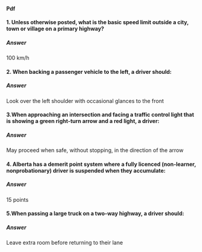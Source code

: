 #### Pdf

#### 1. Unless otherwise posted, what is the basic speed limit outside a city, town or village on a primary highway?
##### Answer
100 km/h

#### 2. When backing a passenger vehicle to the left, a driver should: 

##### Answer
Look over the left shoulder with occasional glances to the front 

#### 3.When approaching an intersection and facing a traffic control light that is showing a green right-turn arrow and a red light, a driver:

##### Answer
May proceed when safe, without stopping, in the direction of the arrow

#### 4. Alberta has a demerit point system where a fully licenced (non-learner, nonprobationary) driver is suspended when they accumulate:

##### Answer
15 points

#### 5.When passing a large truck on a two-way highway, a driver should:

##### Answer
Leave extra room before returning to their lane